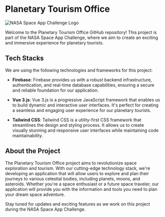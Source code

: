 # Planetary Tourism Office

![NASA Space App Challenge Logo]([link-to-your-logo-image.png](https://www.bing.com/images/blob?bcid=SxQYF485JykGxLYeo-Z.9cBNfoEe.....zM))

Welcome to the Planetary Tourism Office GitHub repository! This project is part of the NASA Space App Challenge, where we aim to create an exciting and immersive experience for planetary tourists.

## Tech Stacks

We are using the following technologies and frameworks for this project:

- **Firebase**: Firebase provides us with a robust backend infrastructure, authentication, and real-time database capabilities, ensuring a secure and reliable foundation for our application.

- **Vue 3.js**: Vue 3.js is a progressive JavaScript framework that enables us to build dynamic and interactive user interfaces. It's perfect for creating a seamless and engaging user experience for our planetary tourists.

- **Tailwind CSS**: Tailwind CSS is a utility-first CSS framework that streamlines the design and styling process. It allows us to create visually stunning and responsive user interfaces while maintaining code maintainability.

## About the Project

The Planetary Tourism Office project aims to revolutionize space exploration and tourism. With our cutting-edge technology stack, we're developing an application that will allow users to explore and plan their journeys to various celestial bodies, including planets, moons, and asteroids. Whether you're a space enthusiast or a future space traveler, our application will provide you with the information and tools you need to plan your dream space adventure.

Stay tuned for updates and exciting features as we work on this project during the NASA Space App Challenge.

